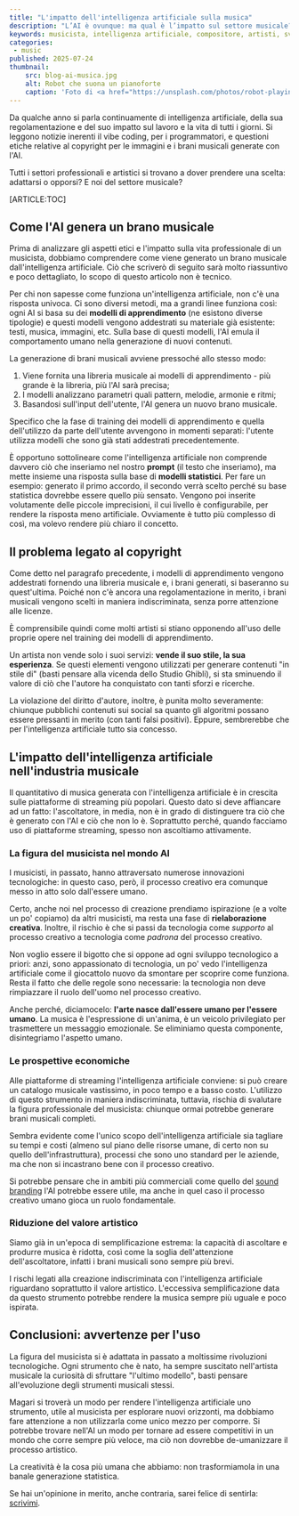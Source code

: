```yaml
---
title: "L'impatto dell'intelligenza artificiale sulla musica"
description: "L’AI è ovunque: ma qual è l’impatto sul settore musicale? Analizziamo insieme i problemi legati al copyright e le questioni etiche."
keywords: musicista, intelligenza artificiale, compositore, artisti, sviluppatore, ai, influenza intelligenza artificiale sulla musica
categories:
 - music
published: 2025-07-24
thumbnail:
    src: blog-ai-musica.jpg
    alt: Robot che suona un pianoforte
    caption: 'Foto di <a href="https://unsplash.com/photos/robot-playing-piano-U3sOwViXhkY" target="_blank">Possessed Photography</a>'
---
```


Da qualche anno si parla continuamente di intelligenza artificiale, della sua regolamentazione e del suo impatto sul lavoro e la vita di tutti i giorni. Si leggono notizie inerenti il vibe coding, per i programmatori, e questioni etiche relative al copyright per le immagini e i brani musicali generate con l'AI.

Tutti i settori professionali e artistici si trovano a dover prendere una scelta: adattarsi o opporsi? E noi del settore musicale?

[ARTICLE:TOC]

## Come l'AI genera un brano musicale

Prima di analizzare gli aspetti etici e l'impatto sulla vita professionale di un musicista, dobbiamo comprendere come viene generato un brano musicale dall'intelligenza artificiale. Ciò che scriverò di seguito sarà molto riassuntivo e poco dettagliato, lo scopo di questo articolo non è tecnico.

Per chi non sapesse come funziona un'intelligenza artificiale, non c'è una risposta univoca. Ci sono diversi metodi, ma a grandi linee funziona così: ogni AI si basa su dei **modelli di apprendimento** (ne esistono diverse tipologie) e questi modelli vengono addestrati su materiale già esistente: testi, musica, immagini, etc. Sulla base di questi modelli, l'AI emula il comportamento umano nella generazione di nuovi contenuti.

La generazione di brani musicali avviene pressoché allo stesso modo:

1. Viene fornita una libreria musicale ai modelli di apprendimento - più grande è la libreria, più l'AI sarà precisa;
2. I modelli analizzano parametri quali pattern, melodie, armonie e ritmi;
3. Basandosi sull'input dell'utente, l'AI genera un nuovo brano musicale.

Specifico che la fase di training dei modelli di apprendimento e quella dell'utilizzo da parte dell'utente avvengono in momenti separati: l'utente utilizza modelli che sono già stati addestrati precedentemente.

È opportuno sottolineare come l'intelligenza artificiale non comprende davvero ciò che inseriamo nel nostro **prompt** (il testo che inseriamo), ma mette insieme una risposta sulla base di **modelli statistici**. Per fare un esempio: generato il primo accordo, il secondo verrà scelto perché su base statistica dovrebbe essere quello più sensato. Vengono poi inserite volutamente delle piccole imprecisioni, il cui livello è configurabile, per rendere la risposta meno artificiale. Ovviamente è tutto più complesso di così, ma volevo rendere più chiaro il concetto.

## Il problema legato al copyright

Come detto nel paragrafo precedente, i modelli di apprendimento vengono addestrati fornendo una libreria musicale e, i brani generati, si baseranno su quest'ultima. Poiché non c'è ancora una regolamentazione in merito, i brani musicali vengono scelti in maniera indiscriminata, senza porre attenzione alle licenze.

È comprensibile quindi come molti artisti si stiano opponendo all'uso delle proprie opere nel training dei modelli di apprendimento.

Un artista non vende solo i suoi servizi: **vende il suo stile, la sua esperienza**. Se questi elementi vengono utilizzati per generare contenuti "in stile di" (basti pensare alla vicenda dello Studio Ghibli), si sta sminuendo il valore di ciò che l'autore ha conquistato con tanti sforzi e ricerche.

La violazione del diritto d'autore, inoltre, è punita molto severamente: chiunque pubblichi contenuti sui social sa quanto gli algoritmi possano essere pressanti in merito (con tanti falsi positivi). Eppure, sembrerebbe che per l'intelligenza artificiale tutto sia concesso.

## L'impatto dell'intelligenza artificiale nell'industria musicale

Il quantitativo di musica generata con l'intelligenza artificiale è in crescita sulle piattaforme di streaming più popolari. Questo dato si deve affiancare ad un fatto: l'ascoltatore, in media, non è in grado di distinguere tra ciò che è generato con l'AI e ciò che non lo è. Soprattutto perché, quando facciamo uso di piattaforme streaming, spesso non ascoltiamo attivamente.

### La figura del musicista nel mondo AI

I musicisti, in passato, hanno attraversato numerose innovazioni tecnologiche: in questo caso, però, il processo creativo era comunque messo in atto solo dall'essere umano.

Certo, anche noi nel processo di creazione prendiamo ispirazione (e a volte un po' copiamo) da altri musicisti, ma resta una fase di **rielaborazione creativa**. Inoltre, il rischio è che si passi da tecnologia come *supporto* al processo creativo a tecnologia come *padrona* del processo creativo.

Non voglio essere il bigotto che si oppone ad ogni sviluppo tecnologico a priori: anzi, sono appassionato di tecnologia, un po' vedo l'intelligenza artificiale come il giocattolo nuovo da smontare per scoprire come funziona. Resta il fatto che delle regole sono necessarie: la tecnologia non deve rimpiazzare il ruolo dell'uomo nel processo creativo.

Anche perché, diciamocelo: **l'arte nasce dall'essere umano per l'essere umano**. La musica è l'espressione di un'anima, è un veicolo privilegiato per trasmettere un messaggio emozionale. Se eliminiamo questa componente, disintegriamo l'aspetto umano.

### Le prospettive economiche

Alle piattaforme di streaming l'intelligenza artificiale conviene: si può creare un catalogo musicale vastissimo, in poco tempo e a basso costo. L'utilizzo di questo strumento in maniera indiscriminata, tuttavia, rischia di svalutare la figura professionale del musicista: chiunque ormai potrebbe generare brani musicali completi.

Sembra evidente come l'unico scopo dell'intelligenza artificiale sia tagliare su tempi e costi (almeno sul piano delle risorse umane, di certo non su quello dell'infrastruttura), processi che sono uno standard per le aziende, ma che non si incastrano bene con il processo creativo.

Si potrebbe pensare che in ambiti più commerciali come quello del <a href="https://giuseppespataro.it/articolo/brand-identity-valorizza-azienda">sound branding</a> l'AI potrebbe essere utile, ma anche in quel caso il processo creativo umano gioca un ruolo fondamentale.

### Riduzione del valore artistico

Siamo già in un'epoca di semplificazione estrema: la capacità di ascoltare e produrre musica è ridotta, così come la soglia dell'attenzione dell'ascoltatore, infatti i brani musicali sono sempre più brevi.

I rischi legati alla creazione indiscriminata con l'intelligenza artificiale riguardano soprattutto il valore artistico. L'eccessiva semplificazione data da questo strumento potrebbe rendere la musica sempre più uguale e poco ispirata.

## Conclusioni: avvertenze per l'uso

La figura del musicista si è adattata in passato a moltissime rivoluzioni tecnologiche. Ogni strumento che è nato, ha sempre suscitato nell'artista musicale la curiosità di sfruttare "l'ultimo modello", basti pensare all'evoluzione degli strumenti musicali stessi.

Magari si troverà un modo per rendere l'intelligenza artificiale uno strumento, utile al musicista per esplorare nuovi orizzonti, ma dobbiamo fare attenzione a non utilizzarla come unico mezzo per comporre. Si potrebbe trovare nell'AI un modo per tornare ad essere competitivi in un mondo che corre sempre più veloce, ma ciò non dovrebbe de-umanizzare il processo artistico.

La creatività è la cosa più umana che abbiamo: non trasformiamola in una banale generazione statistica.

Se hai un'opinione in merito, anche contraria, sarei felice di sentirla: <a href="mailto:{{website.email}}">scrivimi</a>.
